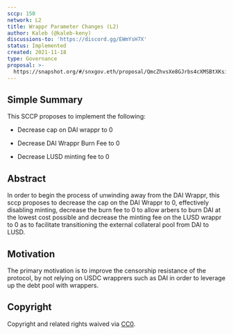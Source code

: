 ```yaml
---
sccp: 150
network: L2
title: Wrappr Parameter Changes (L2)
author: Kaleb (@kaleb-keny)
discussions-to: 'https://discord.gg/EWmYsH7X'
status: Implemented
created: 2021-11-18
type: Governance
proposal: >-
  https://snapshot.org/#/snxgov.eth/proposal/QmcZhvsXe8GJrbs4cXMSBtXKsibwrGcixmCBc7fk5kQ9MM
---
```


## Simple Summary

<!--"If you can't explain it simply, you don't understand it well enough." Provide a simplified and layman-accessible explanation of the SCCP.-->

This SCCP proposes to implement the following:

- Decrease cap on DAI wrappr to 0

- Decrease DAI Wrappr Burn Fee to 0

- Decrease LUSD minting fee to 0

## Abstract

<!--A short (~200 word) description of the variable change proposed.-->

In order to begin the process of unwinding away from the DAI Wrappr, this sccp proposes to decrease the cap on the DAI Wrappr to 0, effectively disabling minting, decrease the burn fee to 0 to allow arbers to burn DAI at the lowest cost possible and decrease the minting fee on the LUSD wrappr to 0 as to facilitate transitioning the external collateral pool from DAI to LUSD.

## Motivation

<!--The motivation is critical for SCCPs that want to update variables within Synthetix. It should clearly explain why the existing variable is not incentive aligned. SCCP submissions without sufficient motivation may be rejected outright.-->

The primary motivation is to improve the censorship resistance of the protocol, by not relying on USDC wrapprers such as DAI in order to leverage up the debt pool with wrappers.

## Copyright

Copyright and related rights waived via [CC0](https://creativecommons.org/publicdomain/zero/1.0/).
